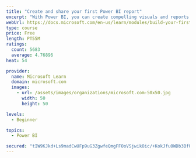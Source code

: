 ```yaml
---
title: "Create and share your first Power BI report"
excerpt: "With Power BI, you can create compelling visuals and reports. In this module, you learn how to use Power BI Desktop to connect to data, build visuals, and create a report that you can share with others in your organization. You then learn how to publish the report to the Power BI service, so that others can see your insights and benefit from your work."
webUrl: https://docs.microsoft.com/en-us/learn/modules/build-your-first-power-bi-report/
type: course
price: Free
length: PT55M
ratings:
  count: 5683
  average: 4.76896
heat: 54

provider:
  name: Microsoft Learn
  domain: microsoft.com
  images:
    - url: /assets/images/organizations/microsoft.com-50x50.jpg
      width: 50
      height: 50

levels:
  - Beginner

topics:
  - Power BI

secured: "tIW9KJkd+Ls9madCwUFp9uG3ZgwfeQmgFFOoVSjwikOic/+KokJfu0WDb3BfUMM78uCDl+g9xXl+PntAJt7HRkcx6jIIH/tJlHU2ZdhhSwvJjdxxJVpp8ZbDYWer/uIcB1tdooJDtpNNqtgQghz9qaHeiM6dyIeXhpmFmmBX++tw6X08X0HtNi4oIOJuDD8Ac5pP9cqosjjuoOVUNqieEGzCg0gXB2UDNlbLxmN7SGSuc3+tQ8pdyvekaAQf2On722PkgxdhQDnzNl8rzA9zC/JstOJzsa2meB01hWKDea5J1z0Qa4HQ9r34zsJkHImWy9giGF6XrWz9aKhQ9uo2DwpG6GE4vhYWE9HOH9KkdXIvpjFAZIPoVYvOxVPa988ZeVVc9HcKoSuZ5rfPiVHZZJYc2Z3Q1JEUvTLtomq6OgY=;zxK4AuMcf922LoYE73+XSQ=="
---
```


